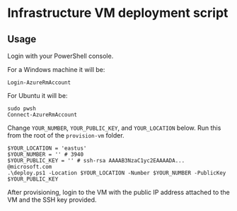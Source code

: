 # Infrastructure VM deployment script

## Usage

Login with your PowerShell console.

For a Windows machine it will be:

```shell
Login-AzureRmAccount
```

For Ubuntu it will be:

```shell
sudo pwsh
Connect-AzureRmAccount
```

Change `YOUR_NUMBER`, `YOUR_PUBLIC_KEY`, and `YOUR_LOCATION` below.
Run this from the root of the `provision-vm` folder.

```shell
$YOUR_LOCATION = 'eastus'
$YOUR_NUMBER = '' # 3940
$YOUR_PUBLIC_KEY = '' # ssh-rsa AAAAB3NzaC1yc2EAAAADA... @microsoft.com
.\deploy.ps1 -Location $YOUR_LOCATION -Number $YOUR_NUMBER -PublicKey $YOUR_PUBLIC_KEY
```

After provisioning, login to the VM with the public IP address attached to the VM and the SSH key provided.